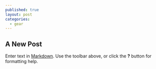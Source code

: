 ```yaml
---
published: true
layout: post
categories: 
  - gear
---
```


## A New Post

Enter text in [Markdown](http://daringfireball.net/projects/markdown/). Use the toolbar above, or click the **?** button for formatting help.
